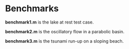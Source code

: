 # Benchmarks 

**benchmark1.m** is the lake at rest test case.

**benchmark2.m** is the oscillatory flow in a parabolic basin.

**benchmark3.m** is the tsunami run-up on a sloping beach.

